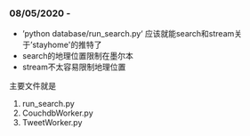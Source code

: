### 08/05/2020 - 
- ’python database/run_search.py‘ 应该就能search和stream关于’stayhome'的推特了
- search的地理位置限制在墨尔本
- stream不太容易限制地理位置

主要文件就是
1. run_search.py
2. CouchdbWorker.py
3. TweetWorker.py
